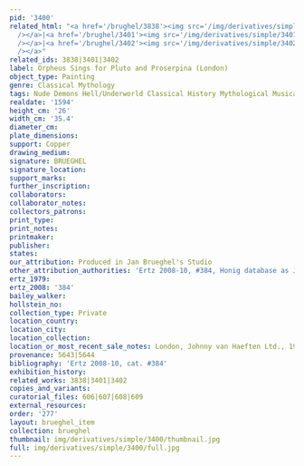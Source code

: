 ```yaml
---
pid: '3400'
related_html: "<a href='/brughel/3838'><img src='/img/derivatives/simple/3838/thumbnail.jpg'
  /></a>|<a href='/brughel/3401'><img src='/img/derivatives/simple/3401/thumbnail.jpg'
  /></a>|<a href='/brughel/3402'><img src='/img/derivatives/simple/3402/thumbnail.jpg'
  /></a>"
related_ids: 3838|3401|3402
label: Orpheus Sings for Pluto and Proserpina (London)
object_type: Painting
genre: Classical Mythology
tags: Nude Demons Hell/Underworld Classical History Mythological Musical_instruments
realdate: '1594'
height_cm: '26'
width_cm: '35.4'
diameter_cm: 
plate_dimensions: 
support: Copper
drawing_medium: 
signature: BRUEGHEL
signature_location: 
support_marks: 
further_inscription: 
collaborators: 
collaborator_notes: 
collectors_patrons: 
print_type: 
print_notes: 
printmaker: 
publisher: 
states: 
our_attribution: Produced in Jan Brueghel's Studio
other_attribution_authorities: 'Ertz 2008-10, #384, Honig database as Jan and studio'
ertz_1979: 
ertz_2008: '384'
bailey_walker: 
hollstein_no: 
collection_type: Private
location_country: 
location_city: 
location_collection: 
location_or_most_recent_sale_notes: London, Johnny van Haeften Ltd., 1988
provenance: 5643|5644
bibliography: 'Ertz 2008-10, cat. #384'
exhibition_history: 
related_works: 3838|3401|3402
copies_and_variants: 
curatorial_files: 606|607|608|609
external_resources: 
order: '277'
layout: brueghel_item
collection: brueghel
thumbnail: img/derivatives/simple/3400/thumbnail.jpg
full: img/derivatives/simple/3400/full.jpg
---
```

